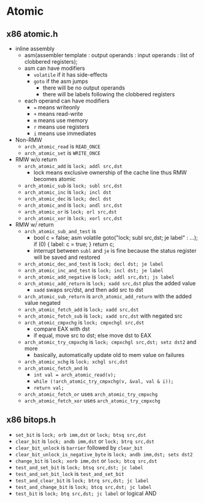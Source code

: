 # Atomic

## x86 atomic.h

- inline assembly
  - asm(assembler template 
        : output operands
        : input operands
        : list of clobbered registers);
  - asm can have modifiers
    - `volatile` if it has side-effects
    - `goto` if the asm jumps
      - there will be no output operands
      - there will be labels following the clobbered registers
  - each operand can have modifiers
    - `=` means writeonly
    - `+` means read-write
    - `m` means use memory
    - `r` means use registers
    - `i` means use immediates
- Non-RMW
  - `arch_atomic_read` is `READ_ONCE`
  - `arch_atomic_set` is `WRITE_ONCE`
- RMW w/o return
  - `arch_atomic_add` is `lock; addl src,dst`
    - lock means exclusive ownership of the cache line thus RMW becomes atomic
  - `arch_atomic_sub` is `lock; subl src,dst`
  - `arch_atomic_inc` is `lock; incl dst`
  - `arch_atomic_dec` is `lock; decl dst`
  - `arch_atomic_and` is `lock; andl src,dst`
  - `arch_atomic_or` is `lock; orl src,dst`
  - `arch_atomic_xor` is `lock; xorl src,dst`
- RMW w/ return
  - `arch_atomic_sub_and_test` is
    - bool c = false;
      asm volatile goto("lock; subl src,dst; je label" : ...);
      if (0) {
      label: c = true;
      }
      return c;
    - interrupt between `subl` and `je` is fine because the status register will
      be saved and restored
  - `arch_atomic_dec_and_test` is `lock; decl dst; je label`
  - `arch_atomic_inc_and_test` is `lock; incl dst; je label`
  - `arch_atomic_add_negative` is `lock; addl src,dst; js label`
  - `arch_atomic_add_return` is `lock; xadd src,dst` plus the added value
    - `xadd` swaps src/dst, and then add src to dst
  - `arch_atomic_sub_return` is `arch_atomic_add_return` with the added value
    negated
  - `arch_atomic_fetch_add` is `lock; xadd src,dst`
  - `arch_atomic_fetch_sub` is `lock; xadd src,dst` with negated src
  - `arch_atomic_cmpxchg` is `lock; cmpxchgl src,dst`
    - compare EAX with dst
    - if equal, move src to dst; else move dst to EAX
  - `arch_atomic_try_cmpxchg` is `lock; cmpxchgl src,dst; setz dst2` and more
    - basically, automatically update old to mem value on failures
  - `arch_atomic_xchg` is `lock; xchgl src,dst`
  - `arch_atomic_fetch_and` is
    - `int val = arch_atomic_read(v);`
    - `while (!arch_atomic_try_cmpxchg(v, &val, val & i));`
    - `return val;`
  - `arch_atomic_fetch_or` uses `arch_atomic_try_cmpxchg`
  - `arch_atomic_fetch_xor` uses `arch_atomic_try_cmpxchg`

## x86 bitops.h

- `set_bit` is `lock; orb imm,dst` or `lock; btsq src,dst`
- `clear_bit` is `lock; andb imm,dst` or `lock; btrq src,dst`
- `clear_bit_unlock` is `barrier` followed by `clear_bit`
- `clear_bit_unlock_is_negative_byte` is `lock; andb imm,dst; sets dst2`
- `change_bit` is `lock; xorb imm,dst` or `lock; btcq src,dst`
- `test_and_set_bit` is `lock; btsq src,dst; jc label`
- `test_and_set_bit_lock` is `test_and_set_bit`
- `test_and_clear_bit` is `lock; btrq src,dst; jc label`
- `test_and_change_bit` is `lock; btcq src,dst; jc label`
- `test_bit` is `lock; btq src,dst; jc label` or logical AND
